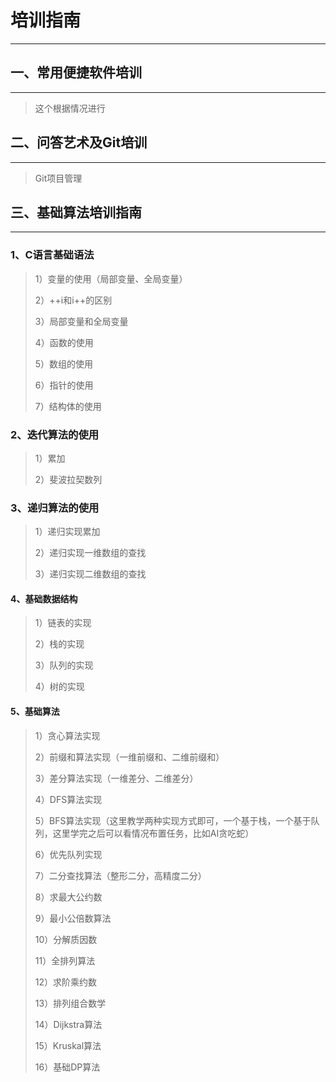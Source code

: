 # 培训指南

---





## 一、常用便捷软件培训

---

> 这个根据情况进行

## 二、问答艺术及Git培训

---

> Git项目管理



## 三、基础算法培训指南

---

### 1、C语言基础语法
> 1）变量的使用（局部变量、全局变量）
>
> 2）++i和i++的区别
>
> 3）局部变量和全局变量
>
> 4）函数的使用
>
> 5）数组的使用 
>
> 6）指针的使用
>
> 7）结构体的使用
### 2、迭代算法的使用

> 1）累加
>
> 2）斐波拉契数列

### 3、递归算法的使用

> 1）递归实现累加
>
> 2）递归实现一维数组的查找
>
> 3）递归实现二维数组的查找

#### 4、基础数据结构

> 1）链表的实现
>
> 2）栈的实现
>
> 3）队列的实现
>
> 4）树的实现

#### 5、基础算法

> 1）贪心算法实现
>
> 2）前缀和算法实现（一维前缀和、二维前缀和）
>
> 3）差分算法实现（一维差分、二维差分）
>
> 4）DFS算法实现
>
> 5）BFS算法实现（这里教学两种实现方式即可，一个基于栈，一个基于队列，这里学完之后可以看情况布置任务，比如AI贪吃蛇）
>
> 6）优先队列实现
>
> 7）二分查找算法（整形二分，高精度二分）
>
> 8）求最大公约数
>
> 9）最小公倍数算法
>
> 10）分解质因数
>
> 11）全排列算法
>
> 12）求阶乘约数
>
> 13）排列组合数学
>
> 14）Dijkstra算法
>
> 15）Kruskal算法
>
> 16）基础DP算法